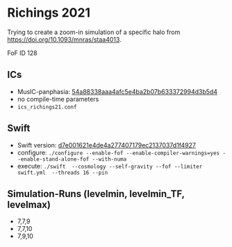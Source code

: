 # Richings 2021

Trying to create a zoom-in simulation of a specific halo from https://doi.org/10.1093/mnras/staa4013.

FoF ID 128


## ICs 


- MusIC-panphasia: [54a88338aaa4afc5e4ba2b07b633372994d3b5d4](https://github.com/glatterf42/music-panphasia/tree/54a88338aaa4afc5e4ba2b07b633372994d3b5d4)
- no compile-time parameters
- `ics_richings21.conf` 


## Swift

- Swift version: [d7e001621e4de4a277407179ec2137037d1f4927](https://gitlab.cosma.dur.ac.uk/swift/swiftsim/-/tree/d7e001621e4de4a277407179ec2137037d1f4927)
- configure: `./configure --enable-fof --enable-compiler-warnings=yes --enable-stand-alone-fof --with-numa`
- execute: `./swift  --cosmology --self-gravity --fof --limiter swift.yml  --threads 16 --pin`


## Simulation-Runs (levelmin, levelmin_TF, levelmax)

- 7,7,9
- 7,7,10
- 7,9,10
